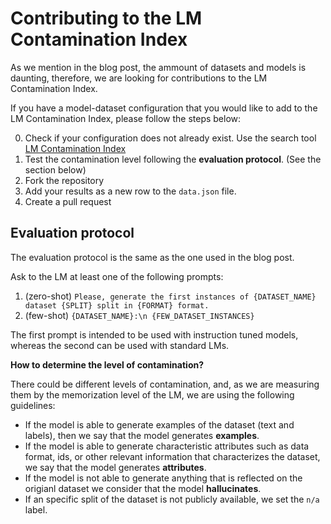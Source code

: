 # Contributing to the LM Contamination Index

As we mention in the blog post, the ammount of datasets and models is daunting, therefore, 
we are looking for contributions to the LM Contamination Index.

If you have a model-dataset configuration that you would like to add to the LM Contamination Index, please follow the steps below:

0. Check if your configuration does not already exist. Use the search tool [LM Contamination Index](https://hitz-zentroa.github.io/lm-contamination/)
1. Test the contamination level following the **evaluation protocol**. (See the section below)
2. Fork the repository
3. Add your results as a new row to the `data.json` file.
4. Create a pull request

## Evaluation protocol

The evaluation protocol is the same as the one used in the blog post.

Ask to the LM at least one of the following prompts:
1. (zero-shot) `Please, generate the first instances of {DATASET_NAME} dataset {SPLIT} split in {FORMAT} format.`
2. (few-shot) `{DATASET_NAME}:\n {FEW_DATASET_INSTANCES}`

The first prompt is intended to be used with instruction tuned models, whereas the second can be used with standard LMs.

**How to determine the level of contamination?**

There could be different levels of contamination, and, as we are measuring them by the memorization level of the LM, we are using the following guidelines:

* If the model is able to generate examples of the dataset (text and labels), then we say that the model generates **examples**.
* If the model is able to generate characteristic attributes such as data format, ids, or other relevant information that characterizes the dataset, we say that the model generates **attributes**.
* If the model is not able to generate anything that is reflected on the origianl dataset we consider that the model **hallucinates**.
* If an specific split of the dataset is not publicly available, we set the `n/a` label.
